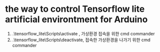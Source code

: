 # the way  to control Tensorflow lite  artificial environtment for Arduino

1. .\tensorflow_lite\Scripts\activate , 가상환경 접속을 위한 cmd commander
2. .\tensorflow_lite\Scripts\deactivate, 접속한 가상환경을 나가기 위한 cmd commander